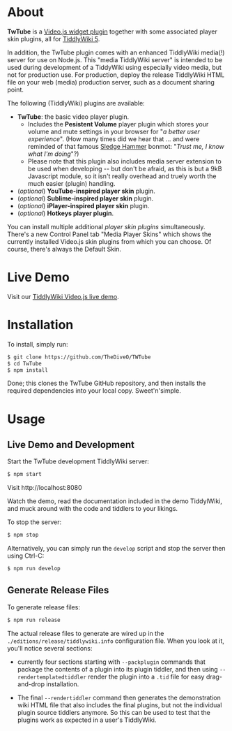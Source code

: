 # About

**TwTube** is a [Video.js widget plugin](https://videojs.com/) together
with some associated player skin plugins, all for
[TiddlyWiki 5](https://tiddlywiki.com).

In addition, the TwTube plugin comes with an enhanced TiddlyWiki media(!)
server for use on Node.js. This "media TiddlyWiki server" is intended to
be used during development of a TiddyWiki using especially video media,
but not for production use. For production, deploy the release TiddlyWiki
HTML file on your web (media) production server, such as a document sharing
point.

The following (TiddlyWiki) plugins are available:
- **TwTube**: the basic video player plugin.
   * Includes the **Pesistent Volume** player plugin which stores your volume
     and mute settings in your browser for "_a better user experience_". (How
     many times did we hear that ... and were reminded of that famous
     [Sledge Hammer](https://en.wikipedia.org/wiki/Sledge_Hammer!) bonmot:
     "_Trust me, I know what I'm doing_"?)
   * Please note that this plugin also includes media server extension to be
     used when developing -- but don't be afraid, as this is but a 9kB
     Javascript module, so it isn't really overhead and truely worth the
     much easier (plugin) handling.
- (_optional_) **YouTube-inspired player skin** plugin.
- (_optional_) **Sublime-inspired player skin** plugin.
- (_optional_) **iPlayer-inspired player skin** plugin.
- (_optional_) **Hotkeys player plugin**.

You can install multiple additional _player skin plugins_ simultaneously.
There's a new Control Panel tab "Media Player Skins" which shows the currently
installed Video.js skin plugins from which you can choose. Of course, there's
always the Default Skin.


# Live Demo

Visit our [TiddlyWiki Video.js live demo](http://thediveo.github.io/TwTube).


# Installation

To install, simply run:

```bash
$ git clone https://github.com/TheDiveO/TWTube
$ cd TwTube
$ npm install
```

Done; this clones the TwTube GitHub repository, and then installs the required
dependencies into your local copy. Sweet'n'simple.


# Usage

## Live Demo and Development

Start the TwTube development TiddlyWiki server:

```bash
$ npm start
```

Visit http://localhost:8080

Watch the demo, read the documentation included in the demo TiddylWiki,
and muck around with the code and tiddlers to your likings.

To stop the server:

```bash
$ npm stop
```

Alternatively, you can simply run the `develop` script and stop the server then
using Ctrl-C:

```bash
$ npm run develop
```

## Generate Release Files

To generate release files:

```bash
$ npm run release
```

The actual release files to generate are wired up in the
`./editions/release/tiddlywiki.info` configuration file. When you look at it,
you'll notice several sections:

* currently four sections starting with `--packplugin` commands that package the
  contents of a plugin into its plugin tiddler, and then using
  `--rendertemplatedtiddler` render the plugin into a `.tid` file for easy
  drag-and-drop installation.

* The final `--rendertiddler` command then generates the demonstration wiki
  HTML file that also includes the final plugins, but not the individual plugin
  source tiddlers anymore. So this can be used to test that the plugins work
  as expected in a user's TiddlyWiki.
